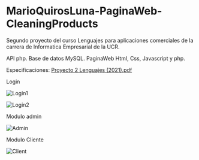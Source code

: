 # MarioQuirosLuna-PaginaWeb-CleaningProducts
Segundo proyecto del curso Lenguajes para aplicaciones comerciales de la carrera de Informatica Empresarial de la UCR.

API php.
Base de datos MySQL.
PaginaWeb Html, Css, Javascript y php.

Especificaciones: [Proyecto 2 Lenguajes (2021).pdf](https://github.com/MarioQuirosLuna/MarioQuirosLuna-PaginaWeb-CleaningProducts/files/7026372/Proyecto.2.Lenguajes.2021.pdf)

Login

![Login1](https://user-images.githubusercontent.com/37676736/130337701-9b05b774-84e1-465b-a114-e856e1698991.png)


![Login2](https://user-images.githubusercontent.com/37676736/130337703-005f03e4-36a2-4a55-90ef-e2922ee54f7c.png)

Modulo admin

![Admin](https://user-images.githubusercontent.com/37676736/130337704-23818692-fea8-44ec-86fd-c4126ac3d852.png)

Modulo Cliente

![Client](https://user-images.githubusercontent.com/37676736/130337706-8976e948-5cd1-415b-a59b-a4102a702172.png)
